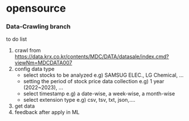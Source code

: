 # opensource
### Data-Crawling branch

to do list
1. crawl from https://data.krx.co.kr/contents/MDC/DATA/datasale/index.cmd?viewNm=MDCDATA007
2. config data type
   - select stocks to be analyzed
     e.g) SAMSUG ELEC., LG Chemical, ...
   - setting the period of stock price data collection
     e.g) 1 year (2022~2023), ...
   - select timestamp
     e.g) a date-wise, a week-wise, a month-wise
   - select extension type
     e.g) csv, tsv, txt, json,....
4. get data
5. feedback after apply in ML

